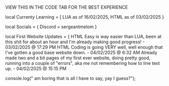 VIEW THIS IN THE CODE TAB FOR THE BEST EXPERIENCE

local Currenty Learning = [
LUA as of 16/02/2025,
HTML as of 03/02/2025
}

local Socials = {
Discord = sergeantmelom
}

local First Website Updates = {
HTML Easy is way easier than LUA, been at this shit for about an hour and I'm already making good progress! - 03/02/2025 @ 17:29 PM
HTML Coding is going VERY well, well enough that I've gotten a good base website down. - 04/02/2025 @ 6:32 AM
Already made two and a bit pages of my first ever website, doing pretty good, running into a couple of "errors", aka me not remembering how to line text up. - 04/02/2025 @ 15:15 PM

console.log(" am boring that is all I have to say, yay I guess?");
